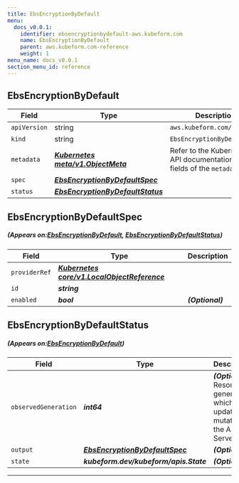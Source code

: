 ```yaml
---
title: EbsEncryptionByDefault
menu:
  docs_v0.0.1:
    identifier: ebsencryptionbydefault-aws.kubeform.com
    name: EbsEncryptionByDefault
    parent: aws.kubeform.com-reference
    weight: 1
menu_name: docs_v0.0.1
section_menu_id: reference
---
```


## EbsEncryptionByDefault
| Field | Type | Description |
| ------ | ----- | ----------- |
| `apiVersion` | string | `aws.kubeform.com/v1alpha1` |
|    `kind` | string | `EbsEncryptionByDefault` |
| `metadata` | ***[Kubernetes meta/v1.ObjectMeta](https://kubernetes.io/docs/reference/generated/kubernetes-api/v1.13/#objectmeta-v1-meta)***|Refer to the Kubernetes API documentation for the fields of the `metadata` field.|
| `spec` | ***[EbsEncryptionByDefaultSpec](#EbsEncryptionByDefaultSpec)***||
| `status` | ***[EbsEncryptionByDefaultStatus](#EbsEncryptionByDefaultStatus)***||
## EbsEncryptionByDefaultSpec
##### (Appears on:[EbsEncryptionByDefault](#EbsEncryptionByDefault), [EbsEncryptionByDefaultStatus](#EbsEncryptionByDefaultStatus))
| Field | Type | Description |
| ------ | ----- | ----------- |
| `providerRef` | ***[Kubernetes core/v1.LocalObjectReference](https://kubernetes.io/docs/reference/generated/kubernetes-api/v1.13/#localobjectreference-v1-core)***||
| `id` | ***string***||
| `enabled` | ***bool***| ***(Optional)*** |
## EbsEncryptionByDefaultStatus
##### (Appears on:[EbsEncryptionByDefault](#EbsEncryptionByDefault))
| Field | Type | Description |
| ------ | ----- | ----------- |
| `observedGeneration` | ***int64***| ***(Optional)*** Resource generation, which is updated on mutation by the API Server.|
| `output` | ***[EbsEncryptionByDefaultSpec](#EbsEncryptionByDefaultSpec)***| ***(Optional)*** |
| `state` | ***kubeform.dev/kubeform/apis.State***| ***(Optional)*** |
---
